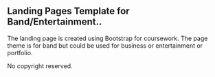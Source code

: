 ## Landing Pages Template for Band/Entertainment..

The landing page is created using Bootstrap for coursework. The page theme is for band but could be used  for business or entertainment or portfolio. 

No copyright reserved.

